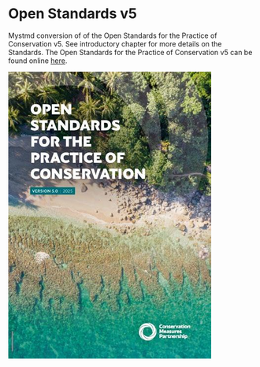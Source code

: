 # Open Standards v5

Mystmd conversion of of the Open Standards for the Practice of Conservation v5. See introductory chapter for more details on the Standards. The Open Standards for the Practice of Conservation v5 can be found online [here](3point.xyz/cmp5/).

![CMP](figures/fig3.jpeg)